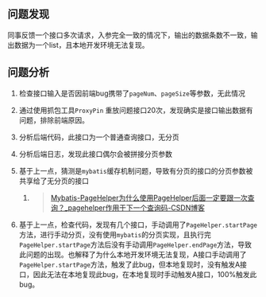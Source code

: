 ## 问题发现

同事反馈一个接口多次请求，入参完全一致的情况下，输出的数据条数不一致，输出数据为一个list，且本地开发环境无法复现。



## 问题分析

1. 检查接口输入是否因前端bug携带了`pageNum`、`pageSize`等参数，无此情况

2. 通过使用抓包工具`ProxyPin` 重放问题接口20次，发现确实是接口输出数据有问题，排除前端原因。

3. 分析后端代码，此接口为一个普通查询接口，无分页

4. 分析后端日志，发现此接口偶尔会被拼接分页参数

5. 基于上一点，猜测是`mybatis`缓存机制问题，导致有分页的接口的分页参数被共享给了无分页的接口

   1. > [Mybatis-PageHelper为什么使用PageHelper后面一定要跟一次查询？_pagehelper作用于下一个查询码-CSDN博客](https://blog.csdn.net/qq_34988304/article/details/90030134)

6. 基于上一点，检查代码，发现有几个接口，手动调用了`PageHelper.startPage`方法，进行手动分页，没有使用`mybatis`的分页实现，且执行完`PageHelper.startPage`方法后没有手动调用`PageHelper.endPage`方法，导致此问题的出现。也解释了为什么本地开发环境无法复现，A接口手动调用了`PageHelper.startPage`方法，触发了此bug，但本地复现时，没有触发A接口，因此无法在本地复现此bug，在本地复现时手动触发A接口，100%触发此bug。